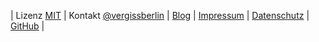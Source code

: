 | Lizenz [MIT](LICENSE) | Kontakt [@vergissberlin](https://twitter.com/vergissberlin) | [Blog](https://blog.andrelademann.de) | [Impressum](https://github.com/vergissberlin) | [Datenschutz](https://andrelademann.de/datenschutz) | [GitHub](https://github.com/vergissberlin) |
